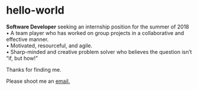 # hello-world

**Software Developer** seeking an internship position for the summer of 2018  
•	A team player who has worked on group projects in a collaborative and effective manner.  
•	Motivated, resourceful, and agile.  
•	Sharp-minded and creative problem solver who believes the question isn’t “if, but how!”  

Thanks for finding me.

Please shoot me an <a href="mailto:nathanrosshoffmann@gmail.com?subject= Re: Summary on GitHub">email.</a>
